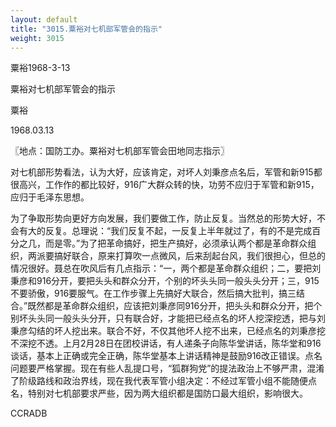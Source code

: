 ```yaml
---
layout: default
title: "3015.粟裕对七机部军管会的指示"
weight: 3015
---
```


粟裕1968-3-13

粟裕对七机部军管会的指示

粟裕

1968.03.13

〖地点：国防工办。粟裕对七机部军管会田地同志指示〗

对七机部形势看法，认为大好，应该肯定，对坏人刘秉彦点名后，军管和新915都很高兴，工作作的都比较好，916广大群众转的快，功劳不应归于军管和新915，应归于毛泽东思想。

为了争取形势向更好方向发展，我们要做工作，防止反复。当然总的形势大好，不会有大的反复。总理说：“我们反复不起，一反复上半年就过了，有的不是完成百分之几，而是零。”为了把革命搞好，把生产搞好，必须承认两个都是革命群众组织，两派要搞好联合，原来打算吹一点微风，后来刮起台风，我们很担心，但总的情况很好。聂总在吹风后有几点指示：“一，两个都是革命群众组织；二，要把刘秉彦和916分开，要把头头和群众分开，个别的坏头头同一般头头分开；三，915不要骄傲，916要服气。在工作步骤上先搞好大联合，然后搞大批判，搞三结合。”既然都是革命群众组织，应该把刘秉彦同916分开，把头头和群众分开，把个别坏头头同一般头头分开，只有联合好，才能把已经点名的坏人挖深挖透，把与刘秉彦勾结的坏人挖出来。联合不好，不仅其他坏人挖不出来，已经点名的刘秉彦挖不深挖不透。上月2月28日在团校讲话，有人递条子向陈华堂讲话，陈华堂和916谈话，基本上正确或完全正确，陈华堂基本上讲话精神是鼓励916改正错误。点名问题要严格掌握。现在有些人乱提口号，“狐群狗党”的提法政治上不够严肃，混淆了阶级路线和政治界线，现在我代表军管小组决定：不经过军管小组不能随便点名，特别对七机部要求严些，因为两大组织都是国防口最大组织，影响很大。

CCRADB

